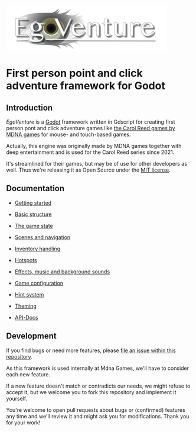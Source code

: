 ![EgoVenture logo](docs/images/logo.png)

# First person point and click adventure framework for Godot

## Introduction

*EgoVenture* is a [Godot](https://godotengine.org) framework written in Gdscript for creating first person pont and click adventure games like [the Carol Reed games by MDNA games](https://mdna-games.com/) for mouse- and touch-based games.

Actually, this engine was originally made by MDNA games together with deep entertainment and is used for the Carol Reed series since 2021.

It's streamlined for their games, but may be of use for other developers as well. Thus we're releasing it as Open Source under the [MIT license](LICENSE).

## Documentation

* [Getting started](docs/getting_started.md)

* [Basic structure](docs/structure.md)

* [The game state](docs/state.md)

* [Scenes and navigation](docs/scenes.md)

* [Inventory handling](docs/inventory.md)

* [Hotspots](docs/hotspots.md)

* [Effects, music and background sounds](docs/sound.md)

* [Game configuration](docs/configuration.md)

* [Hint system](docs/hints.md)

* [Theming](docs/theming.md)

* [API-Docs](docs/api)

## Development

If you find bugs or need more features, please [file an issue within this repository](https://github.com/deep-entertainment/egoventure/issues). 

As this framework is used internally at Mdna Games, we'll have to consider each new feature.

If a new feature doesn't match or contradicts our needs, we might refuse to accept it, but we welcome you to fork this repository and implement it yourself.

You're welcome to open pull requests about bugs or (confirmed) features any time and we'll review it and might ask you for modifications. Thank you for your work!
